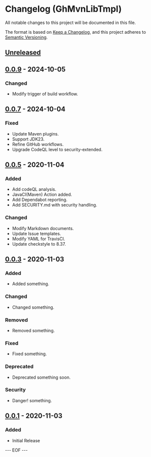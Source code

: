 # Changelog (GhMvnLibTmpl)
All notable changes to this project will be documented in this file.

The format is based on [Keep a Changelog](https://keepachangelog.com/en/1.0.0/),
and this project adheres to [Semantic Versioning](https://semver.org/spec/v2.0.0.html).


## [Unreleased]


## [0.0.9] - 2024-10-05

### Changed
- Modify trigger of build workflow.


## [0.0.7] - 2024-10-04

### Fixed
- Update Maven plugins.
- Support JDK23.
- Refine GitHub workflows.
- Upgrade CodeQL level to security-extended.


## [0.0.5] - 2020-11-04

### Added
- Add codeQL analysis.
- JavaCI(Maven) Action added.
- Add Dependabot reporting.
- Add SECURITY.md with security handling.

### Changed
- Modify Markdown documents.
- Update Issue templates.
- Modify YAML for TravisCI.
- Update checkstyle to 8.37.


## [0.0.3] - 2020-11-03

### Added
- Added something.

### Changed
- Changed something.

### Removed
- Removed something.

### Fixed
- Fixed something.

### Deprecated
- Deprecated something soon.

### Security
- Danger! something.


## [0.0.1] - 2020-11-03

### Added
- Initial Release


[Unreleased]: https://github.com/olyutorskii/GhMvnLibTmpl/compare/v0.0.9...HEAD
[0.0.9]: https://github.com/olyutorskii/GhMvnLibTmpl/compare/v0.0.7...v0.0.9
[0.0.7]: https://github.com/olyutorskii/GhMvnLibTmpl/compare/v0.0.5...v0.0.7
[0.0.5]: https://github.com/olyutorskii/GhMvnLibTmpl/compare/v0.0.3...v0.0.5
[0.0.3]: https://github.com/olyutorskii/GhMvnLibTmpl/compare/v0.0.1...v0.0.3
[0.0.1]: https://github.com/olyutorskii/GhMvnLibTmpl/releases/tag/v0.0.1


--- EOF ---
